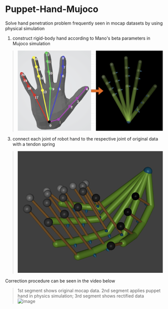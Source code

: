 # Puppet-Hand-Mujoco  
Solve hand penetration problem frequently seen in mocap datasets by using physical simulation  
  1. construct rigid-body hand according to Mano's beta parameters in Mujoco simulation
>  ![image](https://github.com/Hongboooooo/Puppet-Hand-Mujoco/blob/main/MANO2RigidHand.png)
  3. connect each joint of robot hand to the respective joint of original data with a tendon spring
>  ![image](https://github.com/Hongboooooo/Puppet-Hand-Mujoco/blob/main/puppet%20hand%20with%20tendon.png)  

Correction procedure can be seen in the video below  
>  1st segment shows original mocap data. 2nd segment applies puppet hand in physics simulation; 3rd segment shows rectified data  
![image](https://github.com/Hongboooooo/Puppet-Hand-Mujoco/blob/main/PuppetHand.gif)

